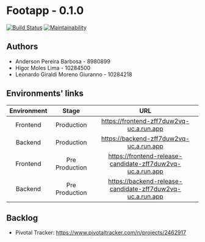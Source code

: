 # Footapp - 0.1.0

[![Build Status](https://travis-ci.com/foot-app/footapp.svg?branch=main)](https://travis-ci.com/foot-app/footapp)
[![Maintainability](https://api.codeclimate.com/v1/badges/4c917041e2822cec2ce8/maintainability)](https://codeclimate.com/github/foot-app/footapp/maintainability)

## Authors
* Anderson Pereira Barbosa - 8980899
* Higor Moles Lima - 10284500
* Leonardo Giraldi Moreno Giuranno - 10284218

## Environments' links
| Environment | Stage | URL |
|:----------:|:-------------:|:------:|
| Frontend | Production | https://frontend-zff7duw2vq-uc.a.run.app |
| Backend | Production | https://backend-zff7duw2vq-uc.a.run.app |
| Frontend | Pre Production | https://frontend-release-candidate-zff7duw2vq-uc.a.run.app |
| Backend | Pre Production | https://backend-release-candidate-zff7duw2vq-uc.a.run.app |

## Backlog

* Pivotal Tracker: https://www.pivotaltracker.com/n/projects/2462917